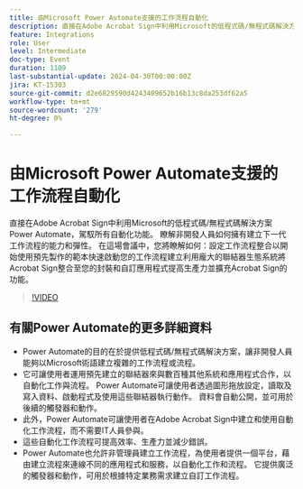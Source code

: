 ```yaml
---
title: 由Microsoft Power Automate支援的工作流程自動化
description: 直接在Adobe Acrobat Sign中利用Microsoft的低程式碼/無程式碼解決方案Power Automate，駕馭所有自動化功能。
feature: Integrations
role: User
level: Intermediate
doc-type: Event
duration: 1109
last-substantial-update: 2024-04-30T00:00:00Z
jira: KT-15303
source-git-commit: d2e6829590d4243409652b16b13c8da253df62a5
workflow-type: tm+mt
source-wordcount: '279'
ht-degree: 0%

---
```



# 由Microsoft Power Automate支援的工作流程自動化

直接在Adobe Acrobat Sign中利用Microsoft的低程式碼/無程式碼解決方案Power Automate，駕馭所有自動化功能。 瞭解非開發人員如何擁有建立下一代工作流程的能力和彈性。 在這場會議中，您將瞭解如何：設定工作流程整合以開始使用預先製作的範本快速啟動您的工作流程建立利用龐大的聯結器生態系統將Acrobat Sign整合至您的封裝和自訂應用程式提高生產力並擴充Acrobat Sign的功能。

>[!VIDEO](https://video.tv.adobe.com/v/3428194/?learn=on)

## 有關Power Automate的更多詳細資料

* Power Automate的目的在於提供低程式碼/無程式碼解決方案，讓非開發人員能夠以Microsoft術語建立複雜的工作流程或流程。
* 它可讓使用者運用預先建立的聯結器來與數百種其他系統和應用程式合作，以自動化工作與流程。 Power Automate可讓使用者透過圖形拖放設定，讀取及寫入資料、啟動程式及使用這些聯結器執行動作。 資料會自動公開，並可用於後續的觸發器和動作。
* 此外&#x200B;，Power Automate可讓使用者在Adobe Acrobat Sign中建立和使用自動化工作流程，而不需要IT人員參與。
* 這些自動化工作流程可提高效率、生產力並減少錯誤。
* Power Automate也允許非管理員建立工作流程，為使用者提供一個平台，藉由建立流程來連線不同的應用程式和服務，以自動化工作和流程。 它提供廣泛的觸發器和動作，可用於根據特定業務需求建立自訂工作流程。


